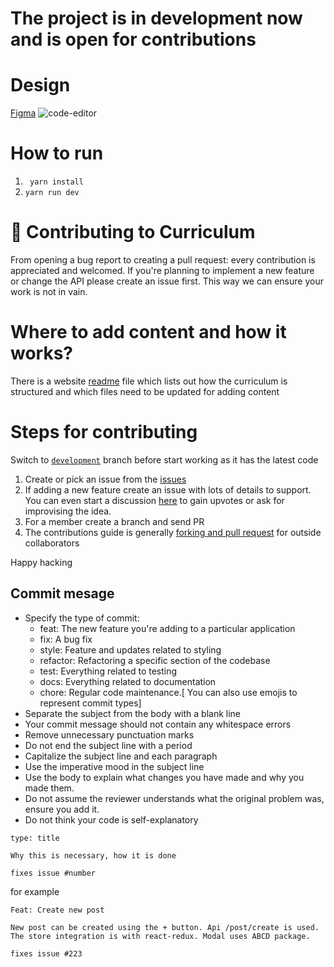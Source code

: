 # The project is in development now and is open for contributions

# Design

[Figma](https://www.figma.com/file/5EGT4tXY4r69wkzQ8jxW9f/Untitled?node-id=0%3A1)
![code-editor](/images/code-editor.svg)

# How to run

1. ` yarn install`
2. `yarn run dev`

# 🙌 Contributing to Curriculum

From opening a bug report to creating a pull request: every contribution is appreciated and welcomed. If you're planning to implement a new feature or change the API please create an issue first. This way we can ensure your work is not in vain.

# Where to add content and how it works?

There is a website [readme](https://github.com/Planet-NULLCAST/curriculum/blob/main/HOW_TO_ADD_CHAPTER.md) file which lists out how the curriculum is structured and which files need to be updated for adding content

# Steps for contributing

 Switch to [`development`](https://github.com/Planet-NULLCAST/curriculum/tree/development) branch before start working as it has the latest code

1. Create or pick an issue from the [issues](https://github.com/Planet-NULLCAST/curriculum/issues)
2. If adding a new feature create an issue with lots of details to support. You can even start a discussion [here](https://github.com/Planet-NULLCAST/curriculum/discussions) to gain upvotes or ask for improvising the idea.
3. For a member create a branch and send PR
4. The contributions guide is generally [forking and pull request](https://github.com/firstcontributions/first-contributions) for outside collaborators

Happy hacking

## Commit mesage

- Specify the type of commit:
  - feat: The new feature you're adding to a particular application
  - fix: A bug fix
  - style: Feature and updates related to styling
  - refactor: Refactoring a specific section of the codebase
  - test: Everything related to testing
  - docs: Everything related to documentation
  - chore: Regular code maintenance.[ You can also use emojis to represent commit types]
- Separate the subject from the body with a blank line
- Your commit message should not contain any whitespace errors
- Remove unnecessary punctuation marks
- Do not end the subject line with a period
- Capitalize the subject line and each paragraph
- Use the imperative mood in the subject line
- Use the body to explain what changes you have made and why you made them.
- Do not assume the reviewer understands what the original problem was, ensure you add it.
- Do not think your code is self-explanatory

```
type: title

Why this is necessary, how it is done

fixes issue #number
```

for example

```
Feat: Create new post

New post can be created using the + button. Api /post/create is used. The store integration is with react-redux. Modal uses ABCD package.

fixes issue #223
```
